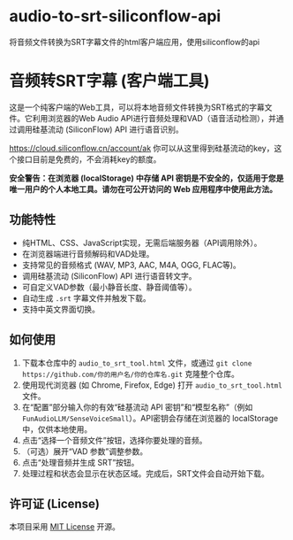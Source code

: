# audio-to-srt-siliconflow-api
将音频文件转换为SRT字幕文件的html客户端应用，使用siliconflow的api


# 音频转SRT字幕 (客户端工具)

这是一个纯客户端的Web工具，可以将本地音频文件转换为SRT格式的字幕文件。它利用浏览器的Web Audio API进行音频处理和VAD（语音活动检测），并通过调用硅基流动 (SiliconFlow) API 进行语音识别。

https://cloud.siliconflow.cn/account/ak
你可以从这里得到硅基流动的key，这个接口目前是免费的，不会消耗key的额度。

**安全警告：在浏览器 (localStorage) 中存储 API 密钥是不安全的，仅适用于您是唯一用户的个人本地工具。请勿在可公开访问的 Web 应用程序中使用此方法。**

## 功能特性

*   纯HTML、CSS、JavaScript实现，无需后端服务器（API调用除外）。
*   在浏览器端进行音频解码和VAD处理。
*   支持常见的音频格式 (WAV, MP3, AAC, M4A, OGG, FLAC等)。
*   调用硅基流动 (SiliconFlow) API 进行语音转文字。
*   可自定义VAD参数（最小静音长度、静音阈值等）。
*   自动生成 `.srt` 字幕文件并触发下载。
*   支持中英文界面切换。

## 如何使用

1.  下载本仓库中的 `audio_to_srt_tool.html` 文件，或通过 `git clone https://github.com/你的用户名/你的仓库名.git` 克隆整个仓库。
2.  使用现代浏览器 (如 Chrome, Firefox, Edge) 打开 `audio_to_srt_tool.html` 文件。
3.  在“配置”部分输入你的有效“硅基流动 API 密钥”和“模型名称”（例如 `FunAudioLLM/SenseVoiceSmall`）。API密钥会存储在浏览器的 localStorage 中，仅供本地使用。
4.  点击“选择一个音频文件”按钮，选择你要处理的音频。
5.  （可选）展开“VAD 参数”调整参数。
6.  点击“处理音频并生成 SRT”按钮。
7.  处理过程和状态会显示在状态区域。完成后，SRT文件会自动开始下载。

## 许可证 (License)

本项目采用 [MIT License](LICENSE) 开源。


